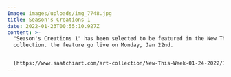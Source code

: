 ```yaml
---
Image: images/uploads/img_7748.jpg
title: Season's Creations 1
date: 2022-01-23T00:55:10.927Z
content: >-
  "Season's Creations 1" has been selected to be featured in the New This Week
  collection. the feature go live on Monday, Jan 22nd.


  [https://www.saatchiart.com/​art-collection/New-This-Week-​01-24-2022/153961/645879/view](https://www.saatchiart.com/art-collection/New-This-Week-01-24-2022/153961/645879/view)
---
```

